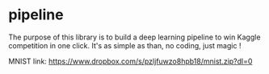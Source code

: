 # pipeline

The purpose of this library is to build a deep learning pipeline to win Kaggle competition in one click.
It's as simple as than, no coding, just magic !

MNIST link: https://www.dropbox.com/s/pzljfuwzo8hpb18/mnist.zip?dl=0